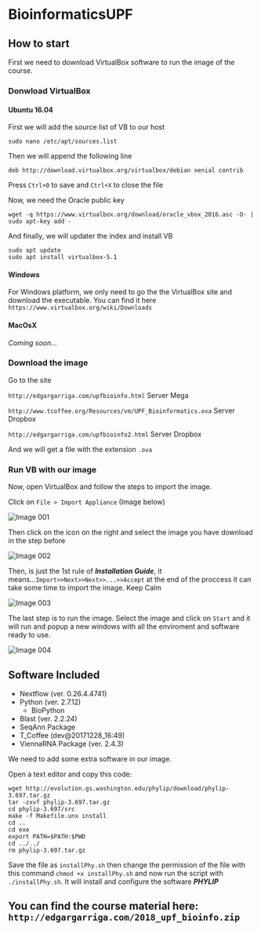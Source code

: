 # BioinformaticsUPF #

## How to start ##

First we need to download VirtualBox software to run the image of the course. 

### Donwload VirtualBox ###
#### Ubuntu 16.04 ####

First we will add the source list of VB to our host

```sudo nano /etc/apt/sources.list```

Then we will append the following line

```deb http://download.virtualbox.org/virtualbox/debian xenial contrib```

Press ```Ctrl+0``` to save and ```Ctrl+X``` to close the file

Now, we need the Oracle public key

```wget -q https://www.virtualbox.org/download/oracle_vbox_2016.asc -O- | sudo apt-key add -```

And finally, we will updater the index and install VB

```
sudo apt update
sudo apt install virtualbox-5.1
```

#### Windows ####

For Windows platform, we only need to go the the VirtualBox site and download the executable.
You can find it here ```https://www.virtualbox.org/wiki/Downloads```

#### MacOsX ####
_Coming soon..._

### Download the image ###

Go to the site

```http://edgargarriga.com/upfbioinfo.html``` Server Mega

```http://www.tcoffee.org/Resources/vm/UPF_Bioinformatics.ova``` Server Dropbox

```http://edgargarriga.com/upfbioinfo2.html``` Server Dropbox

And we will get a file with the extension ```.ova``` 

### Run VB with our image ###

Now, open VirtualBox and follow the steps to import the image.

Click on ```File > Import Appliance``` (Image below)

![Image 001](https://github.com/edgano/BioinformaticsUPF/blob/master/resources/001.png) 

Then click on the icon on the right and select the image you have download in the step before

![Image 002](https://github.com/edgano/BioinformaticsUPF/blob/master/resources/002.png) 

Then, is just the 1st rule of ***Installation Guide***, it means...```Import>>Next>>Next>>...>>Accept``` at the end of the proccess it can take some time to import the image. Keep Calm

![Image 003](https://github.com/edgano/BioinformaticsUPF/blob/master/resources/003.png) 

The last step is to run the image. Select the image and click on ```Start``` and it will run and popup a new windows with all the enviroment and software ready to use.

![Image 004](https://github.com/edgano/BioinformaticsUPF/blob/master/resources/004.png) 

## Software Included ##
* Nextflow (ver. 0.26.4.4741)
* Python (ver. 2.7.12)
    + BioPython
* Blast (ver. 2.2.24)
* SeqAnn Package
* T_Coffee (dev@20171228_16:49)
* ViennaRNA Package (ver. 2.4.3)

We need to add some extra software in our image.

Open a text editor and copy this code:

```
wget http://evolution.gs.washington.edu/phylip/download/phylip-3.697.tar.gz
tar -zxvf phylip-3.697.tar.gz
cd phylip-3.697/src
make -f Makefile.unx install
cd ..
cd exe
export PATH=$PATH:$PWD
cd ../../
rm phylip-3.697.tar.gz
```
Save the file as ```installPhy.sh``` then change the permission of the file with this command ```chmod +x installPhy.sh``` and now run the script with ```./installPhy.sh```. It will install and configure the software ***PHYLIP***

## You can find the course material here: ```http://edgargarriga.com/2018_upf_bioinfo.zip``` ##
